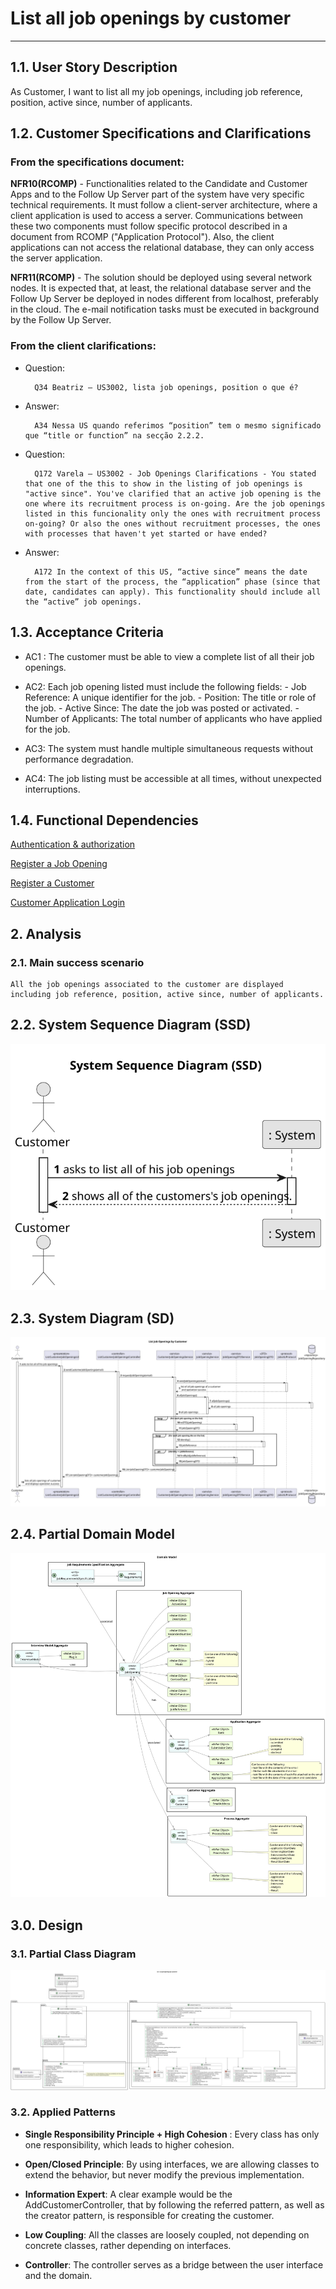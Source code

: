 # List all job openings by customer

------------------------------

## 1.1. User Story Description

As Customer, I want to list all my job openings, including job reference, position, active since, number of applicants.

## 1.2. Customer Specifications and Clarifications

### From the specifications document:

**NFR10(RCOMP)** - Functionalities related to the Candidate and Customer Apps and to
the Follow Up Server part of the system have very specific technical requirements. It
must follow a client-server architecture, where a client application is used to access a
server. Communications between these two components must follow specific protocol
described in a document from RCOMP ("Application Protocol"). Also, the client applications can not access the relational database, they can only access the server application.

**NFR11(RCOMP)** - The solution should be deployed using several network nodes. It is
expected that, at least, the relational database server and the Follow Up Server be deployed in nodes different from localhost, preferably in the cloud. The e-mail notification
tasks must be executed in background by the Follow Up Server.

### From the client clarifications:

* Question:

        Q34 Beatriz – US3002, lista job openings, position o que é?

* Answer:

        A34 Nessa US quando referimos “position” tem o mesmo significado que “title or function” na secção 2.2.2.

* Question:

        Q172 Varela – US3002 - Job Openings Clarifications - You stated that one of the this to show in the listing of job openings is "active since". You've clarified that an active job opening is the one where its recruitment process is on-going. Are the job openings listed in this funcionality only the ones with recruitment process on-going? Or also the ones without recruitment processes, the ones with processes that haven't yet started or have ended?

* Answer:

        A172 In the context of this US, “active since” means the date from the start of the process, the “application” phase (since that date, candidates can apply). This functionality should include all the “active” job openings.

## 1.3. Acceptance Criteria

* AC1 : The customer must be able to view a complete list of all their job openings.

* AC2: Each job opening listed must include the following fields:
      - Job Reference: A unique identifier for the job.
      - Position: The title or role of the job.
      - Active Since: The date the job was posted or activated.
      - Number of Applicants: The total number of applicants who have applied for the job.

* AC3: The system must handle multiple simultaneous requests without performance degradation.

* AC4: The job listing must be accessible at all times, without unexpected interruptions.

## 1.4. Functional Dependencies

[Authentication & authorization](..%2F..%2FSprintB%2Fauthentication-and-authorization)

[Register a Job Opening](..%2F..%2FSprintB%2Fadd-jobOpening)

[Register a Customer](..%2F..%2FSprintB%2Fregister-a-customer)

[Customer Application Login](..%2F12-customer-application-login)

## 2. Analysis

### 2.1. Main success scenario

    All the job openings associated to the customer are displayed including job reference, position, active since, number of applicants.

## 2.2. System Sequence Diagram (SSD)

![system-sequence-diagram.svg](system-sequence-diagram.svg)

## 2.3. System Diagram (SD)

![sequence-diagram.svg](sequence-diagram.svg)

## 2.4. Partial Domain Model

![domain-model.svg](domain-model.svg)

## 3.0. Design

### 3.1. Partial Class Diagram

![class-diagram.svg](class-diagram.svg)

### 3.2. Applied Patterns

- **Single Responsibility Principle + High Cohesion** : Every class has only one responsibility, which leads to higher cohesion.

- **Open/Closed Principle**: By using interfaces, we are allowing classes to extend the behavior, but never modify the previous implementation.

- **Information Expert**: A clear example would be the AddCustomerController, that by following the referred pattern, as well as the creator pattern, is responsible for creating the customer.

- **Low Coupling**: All the classes are loosely coupled, not depending on concrete classes, rather depending on interfaces.

- **Controller**: The controller serves as a bridge between the user interface and the domain.